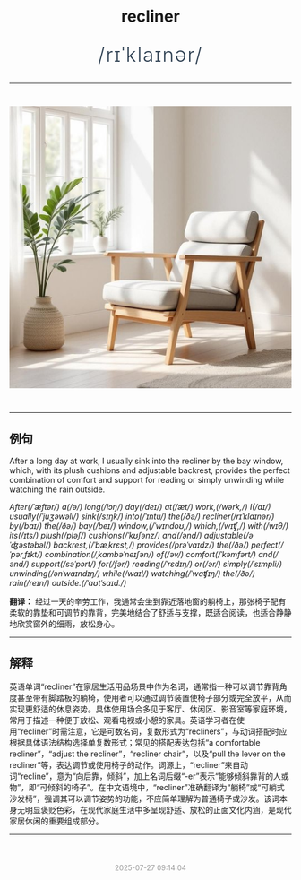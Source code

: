 <div align="center">

# recliner

<div style="margin: 30px 0;">
<h1 style="font-size: 2.5em; font-weight: 300; letter-spacing: 2px; margin: 0; color: #2c3e50;">
/rɪˈklaɪnər/
</h1>
</div>

</div>

---

<div align="center" style="margin: 40px 0;">

![recliner](images/recliner.png)

</div>

---

## 例句

After a long day at work, I usually sink into the recliner by the bay window, which, with its plush cushions and adjustable backrest, provides the perfect combination of comfort and support for reading or simply unwinding while watching the rain outside.

*After(/ˈæftər/) a(/ə/) long(/lɔŋ/) day(/deɪ/) at(/æt/) work,(/wərk,/) I(/aɪ/) usually(/ˈjuʒəwəli/) sink(/sɪŋk/) into(/ˈɪntu/) the(/ðə/) recliner(/rɪˈklaɪnər/) by(/baɪ/) the(/ðə/) bay(/beɪ/) window,(/ˈwɪndoʊ,/) which,(/wɪʧ,/) with(/wɪθ/) its(/ɪts/) plush(/pləʃ/) cushions(/ˈkʊʃənz/) and(/ənd/) adjustable(/əˈʤəstəbəl/) backrest,(/ˈbæˌkrɛst,/) provides(/prəˈvaɪdz/) the(/ðə/) perfect(/ˈpərˌfɪkt/) combination(/ˌkɑmbəˈneɪʃən/) of(/əv/) comfort(/ˈkəmfərt/) and(/ənd/) support(/səˈpɔrt/) for(/fər/) reading(/ˈrɛdɪŋ/) or(/ər/) simply(/ˈsɪmpli/) unwinding(/ənˈwaɪndɪŋ/) while(/waɪl/) watching(/ˈwɑʧɪŋ/) the(/ðə/) rain(/reɪn/) outside.(/ˈaʊtˈsaɪd./)*

**翻译：** 经过一天的辛劳工作，我通常会坐到靠近落地窗的躺椅上，那张椅子配有柔软的靠垫和可调节的靠背，完美地结合了舒适与支撑，既适合阅读，也适合静静地欣赏窗外的细雨，放松身心。

---

## 解释

英语单词“recliner”在家居生活用品场景中作为名词，通常指一种可以调节靠背角度甚至带有脚踏板的躺椅，使用者可以通过调节装置使椅子部分或完全放平，从而实现更舒适的休息姿势。具体使用场合多见于客厅、休闲区、影音室等家庭环境，常用于描述一种便于放松、观看电视或小憩的家具。英语学习者在使用“recliner”时需注意，它是可数名词，复数形式为“recliners”，与动词搭配时应根据具体语法结构选择单复数形式；常见的搭配表达包括“a comfortable recliner”，“adjust the recliner”，“recliner chair”，以及“pull the lever on the recliner”等，表达调节或使用椅子的动作。词源上，“recliner”来自动词“recline”，意为“向后靠，倾斜”，加上名词后缀“-er”表示“能够倾斜靠背的人或物”，即“可倾斜的椅子”。在中文语境中，“recliner”准确翻译为“躺椅”或“可躺式沙发椅”，强调其可以调节姿势的功能，不应简单理解为普通椅子或沙发。该词本身无明显褒贬色彩，在现代家庭生活中多呈现舒适、放松的正面文化内涵，是现代家居休闲的重要组成部分。


---

<div align="center" style="margin-top: 50px;">
<small style="color: #999; font-size: 0.9em;">2025-07-27 09:14:04</small>
</div>
